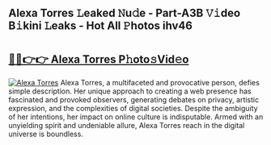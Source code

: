## Alexa Torres 𝙻eaked 𝙽u𝚍e - Part-A3B 𝚅𝚒deo B𝚒kini 𝙻eaks - Hot All 𝙿hotos ihv46

# <h2><a href="http://ld4uqj.urlbe.top/?page=Alexa+Torres">🔗🔗👉👉 Alexa Torres P𝚑oto𝚜Vid𝚎o</a></h2>

[![Alexa Torres](https://i.imgur.com/eBuTRDB.gif)](http://ld4uqj.urlbe.top/?page=Alexa+Torres)
Alexa Torres, a multifaceted and provocative person, defies simple description. Her unique approach to creating a web presence has fascinated and provoked observers, generating debates on privacy, artistic expression, and the complexities of digital societies. Despite the ambiguity of her intentions, her impact on online culture is indisputable. Armed with an unyielding spirit and undeniable allure, Alexa Torres reach in the digital universe is boundless.
